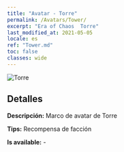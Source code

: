 ```yaml
---
title: "Avatar - Torre"
permalink: /Avatars/Tower/
excerpt: "Era of Chaos  Torre"
last_modified_at: 2021-05-05
locale: es
ref: "Tower.md"
toc: false
classes: wide
---
```

 ![Torre](/images/a/avatarFrame_5.png)

## Detalles

 **Descripción:** Marco de avatar de Torre 

 **Tips:** Recompensa de facción 

 **Is available:**  - 

